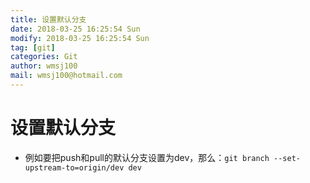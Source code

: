 ```yaml
---
title: 设置默认分支
date: 2018-03-25 16:25:54 Sun
modify: 2018-03-25 16:25:54 Sun
tag: [git]
categories: Git
author: wmsj100
mail: wmsj100@hotmail.com
---
```


# 设置默认分支
- 例如要把push和pull的默认分支设置为dev，那么：`git branch --set-upstream-to=origin/dev dev`
